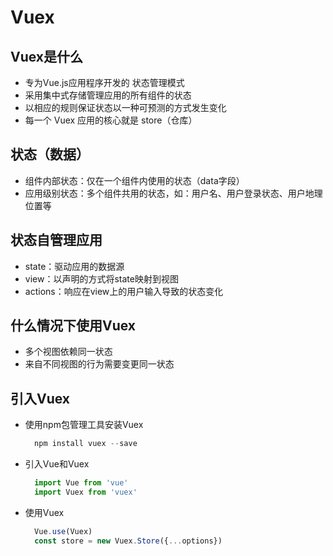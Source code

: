 # Vuex

## Vuex是什么

+ 专为Vue.js应用程序开发的 状态管理模式
+ 采用集中式存储管理应用的所有组件的状态
+ 以相应的规则保证状态以一种可预测的方式发生变化
+ 每一个 Vuex 应用的核心就是 store（仓库）

## 状态（数据）

+ 组件内部状态：仅在一个组件内使用的状态（data字段）
+ 应用级别状态：多个组件共用的状态，如：用户名、用户登录状态、用户地理位置等

## 状态自管理应用

+ state：驱动应用的数据源
+ view：以声明的方式将state映射到视图
+ actions：响应在view上的用户输入导致的状态变化

## 什么情况下使用Vuex

+ 多个视图依赖同一状态
+ 来自不同视图的行为需要变更同一状态

## 引入Vuex

+ 使用npm包管理工具安装Vuex
    ```js
      npm install vuex --save
    ````
+ 引入Vue和Vuex
    ```js
      import Vue from 'vue'
      import Vuex from 'vuex'
    ````
+ 使用Vuex
    ```js
      Vue.use(Vuex)
      const store = new Vuex.Store({...options})
    ````
